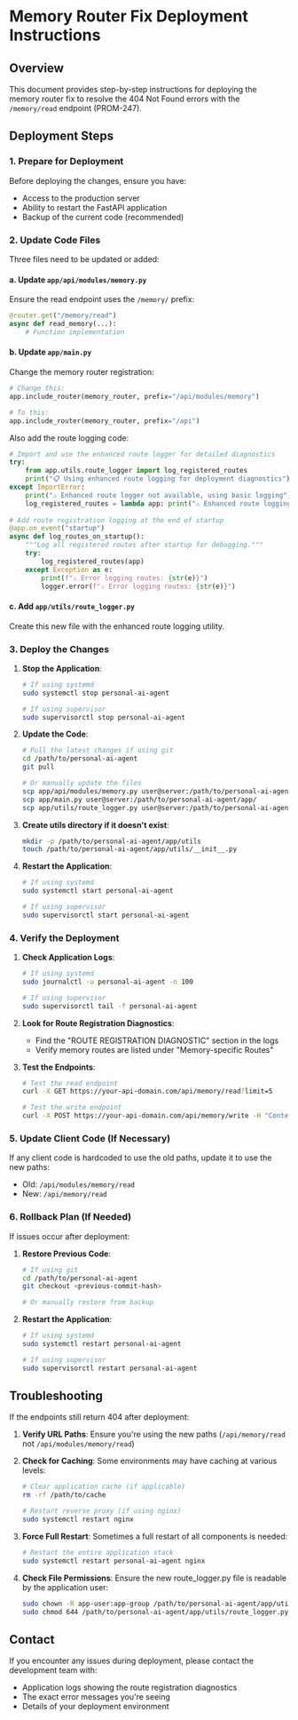 # Memory Router Fix Deployment Instructions

## Overview
This document provides step-by-step instructions for deploying the memory router fix to resolve the 404 Not Found errors with the `/memory/read` endpoint (PROM-247).

## Deployment Steps

### 1. Prepare for Deployment

Before deploying the changes, ensure you have:
- Access to the production server
- Ability to restart the FastAPI application
- Backup of the current code (recommended)

### 2. Update Code Files

Three files need to be updated or added:

#### a. Update `app/api/modules/memory.py`
Ensure the read endpoint uses the `/memory/` prefix:
```python
@router.get("/memory/read")
async def read_memory(...):
    # Function implementation
```

#### b. Update `app/main.py`
Change the memory router registration:
```python
# Change this:
app.include_router(memory_router, prefix="/api/modules/memory")

# To this:
app.include_router(memory_router, prefix="/api")
```

Also add the route logging code:
```python
# Import and use the enhanced route logger for detailed diagnostics
try:
    from app.utils.route_logger import log_registered_routes
    print("📋 Using enhanced route logging for deployment diagnostics")
except ImportError:
    print("⚠️ Enhanced route logger not available, using basic logging")
    log_registered_routes = lambda app: print("⚠️ Enhanced route logging not available")
    
# Add route registration logging at the end of startup
@app.on_event("startup")
async def log_routes_on_startup():
    """Log all registered routes after startup for debugging."""
    try:
        log_registered_routes(app)
    except Exception as e:
        print(f"⚠️ Error logging routes: {str(e)}")
        logger.error(f"⚠️ Error logging routes: {str(e)}")
```

#### c. Add `app/utils/route_logger.py`
Create this new file with the enhanced route logging utility.

### 3. Deploy the Changes

1. **Stop the Application**:
   ```bash
   # If using systemd
   sudo systemctl stop personal-ai-agent
   
   # If using supervisor
   sudo supervisorctl stop personal-ai-agent
   ```

2. **Update the Code**:
   ```bash
   # Pull the latest changes if using git
   cd /path/to/personal-ai-agent
   git pull
   
   # Or manually update the files
   scp app/api/modules/memory.py user@server:/path/to/personal-ai-agent/app/api/modules/
   scp app/main.py user@server:/path/to/personal-ai-agent/app/
   scp app/utils/route_logger.py user@server:/path/to/personal-ai-agent/app/utils/
   ```

3. **Create utils directory if it doesn't exist**:
   ```bash
   mkdir -p /path/to/personal-ai-agent/app/utils
   touch /path/to/personal-ai-agent/app/utils/__init__.py
   ```

4. **Restart the Application**:
   ```bash
   # If using systemd
   sudo systemctl start personal-ai-agent
   
   # If using supervisor
   sudo supervisorctl start personal-ai-agent
   ```

### 4. Verify the Deployment

1. **Check Application Logs**:
   ```bash
   # If using systemd
   sudo journalctl -u personal-ai-agent -n 100
   
   # If using supervisor
   sudo supervisorctl tail -f personal-ai-agent
   ```

2. **Look for Route Registration Diagnostics**:
   - Find the "ROUTE REGISTRATION DIAGNOSTIC" section in the logs
   - Verify memory routes are listed under "Memory-specific Routes"

3. **Test the Endpoints**:
   ```bash
   # Test the read endpoint
   curl -X GET https://your-api-domain.com/api/memory/read?limit=5
   
   # Test the write endpoint
   curl -X POST https://your-api-domain.com/api/memory/write -H "Content-Type: application/json" -d '{"agent_id":"test","memory_type":"test","content":"Test memory"}'
   ```

### 5. Update Client Code (If Necessary)

If any client code is hardcoded to use the old paths, update it to use the new paths:
- Old: `/api/modules/memory/read`
- New: `/api/memory/read`

### 6. Rollback Plan (If Needed)

If issues occur after deployment:

1. **Restore Previous Code**:
   ```bash
   # If using git
   cd /path/to/personal-ai-agent
   git checkout <previous-commit-hash>
   
   # Or manually restore from backup
   ```

2. **Restart the Application**:
   ```bash
   # If using systemd
   sudo systemctl restart personal-ai-agent
   
   # If using supervisor
   sudo supervisorctl restart personal-ai-agent
   ```

## Troubleshooting

If the endpoints still return 404 after deployment:

1. **Verify URL Paths**: Ensure you're using the new paths (`/api/memory/read` not `/api/modules/memory/read`)

2. **Check for Caching**: Some environments may have caching at various levels:
   ```bash
   # Clear application cache (if applicable)
   rm -rf /path/to/cache
   
   # Restart reverse proxy (if using nginx)
   sudo systemctl restart nginx
   ```

3. **Force Full Restart**: Sometimes a full restart of all components is needed:
   ```bash
   # Restart the entire application stack
   sudo systemctl restart personal-ai-agent nginx
   ```

4. **Check File Permissions**: Ensure the new route_logger.py file is readable by the application user:
   ```bash
   sudo chown -R app-user:app-group /path/to/personal-ai-agent/app/utils
   sudo chmod 644 /path/to/personal-ai-agent/app/utils/route_logger.py
   ```

## Contact

If you encounter any issues during deployment, please contact the development team with:
- Application logs showing the route registration diagnostics
- The exact error messages you're seeing
- Details of your deployment environment
